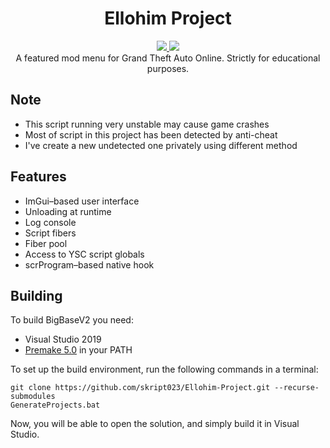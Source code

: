 <h1 align="center">Ellohim Project</h1>
<p align="center">
  <a href="https://github.com/skript023/Ellohim-Project/blob/main/LICENSE">
    <img src="https://img.shields.io/github/license/skript023/Ellohim-Project.svg?style=flat-square"/>
   </a>
  <a href="https://github.com/skript023/Ellohim-Project/actions">
      <img src="https://img.shields.io/github/workflow/status/skript023/Ellohim-Project/CI/main?style=flat-square"/>
   </a>
  <br>
  A featured mod menu for Grand Theft Auto Online.
  Strictly for educational purposes.
</p>

## Note
* This script running very unstable may cause game crashes
* Most of script in this project has been detected by anti-cheat
* I've create a new undetected one privately using different method

## Features
* ImGui–based user interface
* Unloading at runtime
* Log console
* Script fibers
* Fiber pool
* Access to YSC script globals
* scrProgram–based native hook

## Building
To build BigBaseV2 you need:
* Visual Studio 2019
* [Premake 5.0](https://premake.github.io/download.html) in your PATH

To set up the build environment, run the following commands in a terminal:
```dos
git clone https://github.com/skript023/Ellohim-Project.git --recurse-submodules
GenerateProjects.bat
```
Now, you will be able to open the solution, and simply build it in Visual Studio.
